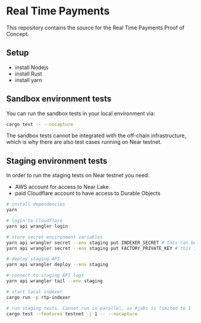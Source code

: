# Real Time Payments

This repository contains the source for the Real Time Payments Proof of Concept.

## Setup

- install Nodejs
- install Rust
- install yarn

## Sandbox environment tests

You can run the sandbox tests in your local environment via:

```sh
cargo test -- --nocapture
```

The sandbox tests cannot be integrated with the off-chain infrastructure,
which is why there are also test cases running on Near testnet.

## Staging environment tests

In order to run the staging tests on Near testnet you need:

- AWS account for access to Near Lake
- paid Cloudflare account to have access to Durable Objects

```sh
# install dependencies
yarn

# login to Cloudflare
yarn api wrangler login

# store secret environment variables
yarn api wrangler secret --env staging put INDEXER_SECRET # this can be any crypto secure string and is used for API authorization
yarn api wrangler secret --env staging put FACTORY_PRIVATE_KEY # this is the private key generated for the factory account. If no account has been created so far the tests need to run once. Then you can copy the private key from "./.near/<factory_account_id>" file

# deploy staging API
yarn api wrangler deploy --env staging

# connect to staging API logs
yarn api wrangler tail --env staging

# start local indexer
cargo run -p rtp-indexer

# run staging tests. Cannot run in parallel, so #jobs is limited to 1
cargo test --features testnet -j 1 -- --nocapture
```
